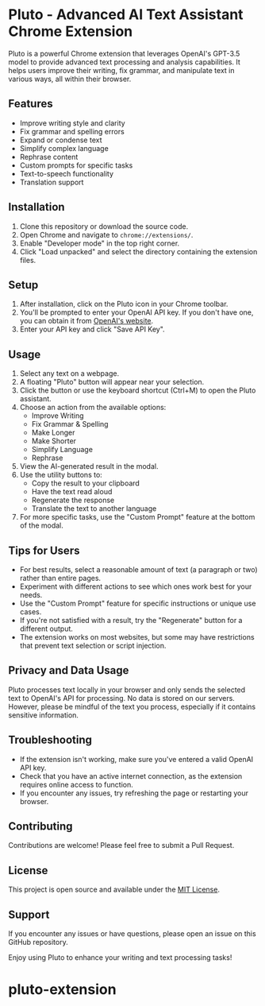 # Pluto - Advanced AI Text Assistant Chrome Extension

Pluto is a powerful Chrome extension that leverages OpenAI's GPT-3.5 model to provide advanced text processing and analysis capabilities. It helps users improve their writing, fix grammar, and manipulate text in various ways, all within their browser.

## Features

- Improve writing style and clarity
- Fix grammar and spelling errors
- Expand or condense text
- Simplify complex language
- Rephrase content
- Custom prompts for specific tasks
- Text-to-speech functionality
- Translation support

## Installation

1. Clone this repository or download the source code.
2. Open Chrome and navigate to `chrome://extensions/`.
3. Enable "Developer mode" in the top right corner.
4. Click "Load unpacked" and select the directory containing the extension files.

## Setup

1. After installation, click on the Pluto icon in your Chrome toolbar.
2. You'll be prompted to enter your OpenAI API key. If you don't have one, you can obtain it from [OpenAI's website](https://platform.openai.com/account/api-keys).
3. Enter your API key and click "Save API Key".

## Usage

1. Select any text on a webpage.
2. A floating "Pluto" button will appear near your selection.
3. Click the button or use the keyboard shortcut (Ctrl+M) to open the Pluto assistant.
4. Choose an action from the available options:
   - Improve Writing
   - Fix Grammar & Spelling
   - Make Longer
   - Make Shorter
   - Simplify Language
   - Rephrase
5. View the AI-generated result in the modal.
6. Use the utility buttons to:
   - Copy the result to your clipboard
   - Have the text read aloud
   - Regenerate the response
   - Translate the text to another language
7. For more specific tasks, use the "Custom Prompt" feature at the bottom of the modal.

## Tips for Users

- For best results, select a reasonable amount of text (a paragraph or two) rather than entire pages.
- Experiment with different actions to see which ones work best for your needs.
- Use the "Custom Prompt" feature for specific instructions or unique use cases.
- If you're not satisfied with a result, try the "Regenerate" button for a different output.
- The extension works on most websites, but some may have restrictions that prevent text selection or script injection.

## Privacy and Data Usage

Pluto processes text locally in your browser and only sends the selected text to OpenAI's API for processing. No data is stored on our servers. However, please be mindful of the text you process, especially if it contains sensitive information.

## Troubleshooting

- If the extension isn't working, make sure you've entered a valid OpenAI API key.
- Check that you have an active internet connection, as the extension requires online access to function.
- If you encounter any issues, try refreshing the page or restarting your browser.

## Contributing

Contributions are welcome! Please feel free to submit a Pull Request.

## License

This project is open source and available under the [MIT License](LICENSE).

## Support

If you encounter any issues or have questions, please open an issue on this GitHub repository.

Enjoy using Pluto to enhance your writing and text processing tasks!
# pluto-extension
